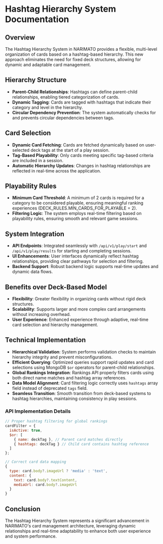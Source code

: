 # Hashtag Hierarchy System Documentation

## Overview

The Hashtag Hierarchy System in NARIMATO provides a flexible, multi-level organization of cards based on a hashtag-based hierarchy. This new approach eliminates the need for fixed deck structures, allowing for dynamic and adaptable card management.

## Hierarchy Structure

- **Parent-Child Relationships**: Hashtags can define parent-child relationships, enabling tiered categorization of cards.
- **Dynamic Tagging**: Cards are tagged with hashtags that indicate their category and level in the hierarchy.
- **Circular Dependency Prevention**: The system automatically checks for and prevents circular dependencies between tags.

## Card Selection

- **Dynamic Card Fetching**: Cards are fetched dynamically based on user-selected deck tags at the start of a play session.
- **Tag-Based Playability**: Only cards meeting specific tag-based criteria are included in a session.
- **Automatic Hierarchy Updates**: Changes in hashtag relationships are reflected in real-time across the application.

## Playability Rules

- **Minimum Card Threshold**: A minimum of 2 cards is required for a category to be considered playable, ensuring meaningful ranking experiences (DECK_RULES.MIN_CARDS_FOR_PLAYABLE = 2).
- **Filtering Logic**: The system employs real-time filtering based on playability rules, ensuring smooth and relevant game sessions.

## System Integration

- **API Endpoints**: Integrated seamlessly with `/api/v1/play/start` and `/api/v1/play/results` for starting and completing sessions.
- **UI Enhancements**: User interfaces dynamically reflect hashtag relationships, providing clear pathways for selection and filtering.
- **Backend Support**: Robust backend logic supports real-time updates and dynamic data flows.

## Benefits over Deck-Based Model

- **Flexibility**: Greater flexibility in organizing cards without rigid deck structures.
- **Scalability**: Supports larger and more complex card arrangements without increasing overhead.
- **User Experience**: Enhanced experience through adaptive, real-time card selection and hierarchy management.

## Technical Implementation

- **Hierarchical Validation**: System performs validation checks to maintain hierarchy integrity and prevent misconfigurations.
- **Efficient Querying**: Optimized queries support rapid updates and card selections using MongoDB `$or` operators for parent-child relationships.
- **Global Rankings Integration**: Rankings API properly filters cards using both direct name matches and hashtag array references.
- **Data Model Alignment**: Card filtering logic correctly uses `hashtags` array field instead of deprecated `tags` field.
- **Seamless Transition**: Smooth transition from deck-based systems to hashtag hierarchies, maintaining consistency in play sessions.

### API Implementation Details

```javascript
// Proper hashtag filtering for global rankings
cardFilter = { 
  isActive: true,
  $or: [
    { name: deckTag }, // Parent card matches directly
    { hashtags: deckTag } // Child card contains hashtag reference
  ]
};

// Correct card data mapping
{
  type: card.body?.imageUrl ? 'media' : 'text',
  content: {
    text: card.body?.textContent,
    mediaUrl: card.body?.imageUrl
  }
}
```

## Conclusion

The Hashtag Hierarchy System represents a significant advancement in NARIMATO's card management architecture, leveraging dynamic relationships and real-time adaptability to enhance both user experience and system performance.
